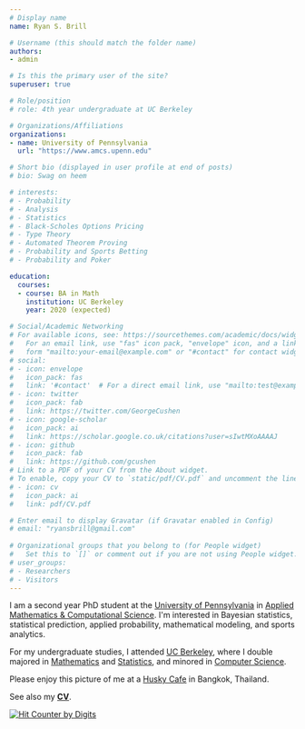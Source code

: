 ```yaml
---
# Display name
name: Ryan S. Brill

# Username (this should match the folder name)
authors:
- admin

# Is this the primary user of the site?
superuser: true

# Role/position
# role: 4th year undergraduate at UC Berkeley

# Organizations/Affiliations
organizations:
- name: University of Pennsylvania
  url: "https://www.amcs.upenn.edu"

# Short bio (displayed in user profile at end of posts)
# bio: Swag on heem

# interests:
# - Probability
# - Analysis
# - Statistics
# - Black-Scholes Options Pricing
# - Type Theory 
# - Automated Theorem Proving
# - Probability and Sports Betting
# - Probability and Poker

education:
  courses:
  - course: BA in Math
    institution: UC Berkeley
    year: 2020 (expected)

# Social/Academic Networking
# For available icons, see: https://sourcethemes.com/academic/docs/widgets/#icons
#   For an email link, use "fas" icon pack, "envelope" icon, and a link in the
#   form "mailto:your-email@example.com" or "#contact" for contact widget.
# social:
# - icon: envelope
#   icon_pack: fas
#   link: '#contact'  # For a direct email link, use "mailto:test@example.org".
# - icon: twitter
#   icon_pack: fab
#   link: https://twitter.com/GeorgeCushen
# - icon: google-scholar
#   icon_pack: ai
#   link: https://scholar.google.co.uk/citations?user=sIwtMXoAAAAJ
# - icon: github
#   icon_pack: fab
#   link: https://github.com/gcushen
# Link to a PDF of your CV from the About widget.
# To enable, copy your CV to `static/pdf/CV.pdf` and uncomment the lines below.  
# - icon: cv
#   icon_pack: ai
#   link: pdf/CV.pdf

# Enter email to display Gravatar (if Gravatar enabled in Config)
# email: "ryansbrill@gmail.com"
  
# Organizational groups that you belong to (for People widget)
#   Set this to `[]` or comment out if you are not using People widget.  
# user_groups:
# - Researchers
# - Visitors
---
```


I am a second year PhD student at the [University of Pennsylvania](https://www.upenn.edu) in [Applied Mathematics & Computational Science](https://www.amcs.upenn.edu). I'm interested in Bayesian statistics, statistical prediction, applied probability, mathematical modeling, and sports analytics.

For my undergraduate studies, I attended [UC Berkeley](https://www.berkeley.edu), where I double majored in [Mathematics](https://math.berkeley.edu) and [Statistics](https://statistics.berkeley.edu), and minored in [Computer Science](https://eecs.berkeley.edu). 
<!---
 with a Benjamin Franklin Fellowship
 At Berkeley, I was a [Regents' and Chancellor's Scholar](https://financialaid.berkeley.edu/regents-and-chancellors-scholarship). 
--->

Please enjoy this picture of me at a [Husky Cafe](https://www.facebook.com/neverlandsiberians/) in Bangkok, Thailand.

See also my [**CV**](pdf/CV.pdf).

<a href="https://www.digits.net" target="_blank"> <img src="https://counter.digits.net/?counter={297035b4-5e06-f154-5558-c850c031e36e}&template=simple" alt="Hit Counter by Digits" border="0"  /> </a>
